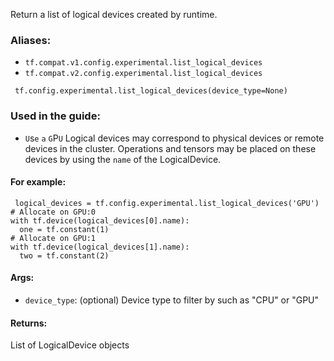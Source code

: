 Return a list of logical devices created by runtime.
### Aliases:
- `tf.compat.v1.config.experimental.list_logical_devices`
- `tf.compat.v2.config.experimental.list_logical_devices`

```
 tf.config.experimental.list_logical_devices(device_type=None)
```
### Used in the guide:
- ``U``s``e`` ``a`` ``G``P``U``
Logical devices may correspond to physical devices or remote devices in the cluster. Operations and tensors may be placed on these devices by using the `name` of the LogicalDevice.
#### For example:

```
 logical_devices = tf.config.experimental.list_logical_devices('GPU')
# Allocate on GPU:0
with tf.device(logical_devices[0].name):
  one = tf.constant(1)
# Allocate on GPU:1
with tf.device(logical_devices[1].name):
  two = tf.constant(2)
```
#### Args:
- `device_type`: (optional) Device type to filter by such as "CPU" or "GPU"
#### Returns:
List of LogicalDevice objects
